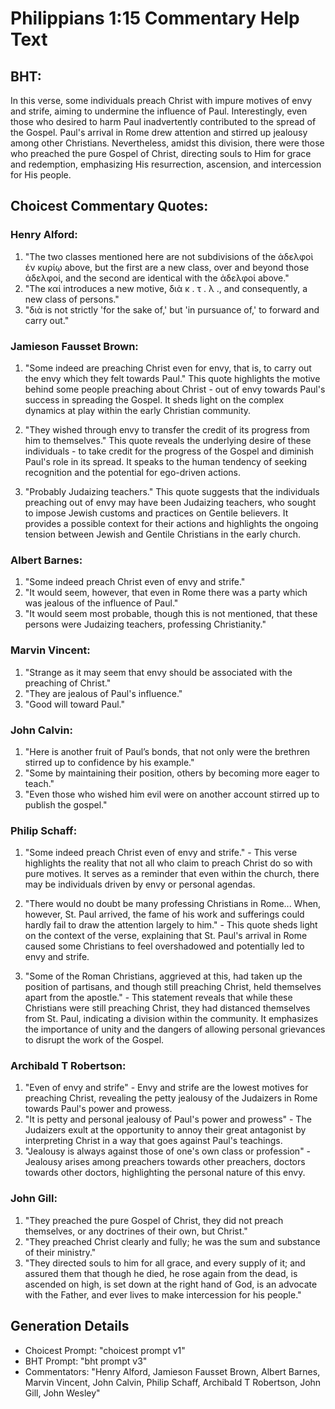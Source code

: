 # Philippians 1:15 Commentary Help Text

## BHT:
In this verse, some individuals preach Christ with impure motives of envy and strife, aiming to undermine the influence of Paul. Interestingly, even those who desired to harm Paul inadvertently contributed to the spread of the Gospel. Paul's arrival in Rome drew attention and stirred up jealousy among other Christians. Nevertheless, amidst this division, there were those who preached the pure Gospel of Christ, directing souls to Him for grace and redemption, emphasizing His resurrection, ascension, and intercession for His people.

## Choicest Commentary Quotes:
### Henry Alford:
1. "The two classes mentioned here are not subdivisions of the ἀδελφοὶ ἐν κυρίῳ above, but the first are a new class, over and beyond those ἀδελφοί, and the second are identical with the ἀδελφοί above." 
2. "The καί introduces a new motive, διὰ κ . τ . λ ., and consequently, a new class of persons." 
3. "διὰ is not strictly 'for the sake of,' but 'in pursuance of,' to forward and carry out."

### Jamieson Fausset Brown:
1. "Some indeed are preaching Christ even for envy, that is, to carry out the envy which they felt towards Paul." This quote highlights the motive behind some people preaching about Christ - out of envy towards Paul's success in spreading the Gospel. It sheds light on the complex dynamics at play within the early Christian community.

2. "They wished through envy to transfer the credit of its progress from him to themselves." This quote reveals the underlying desire of these individuals - to take credit for the progress of the Gospel and diminish Paul's role in its spread. It speaks to the human tendency of seeking recognition and the potential for ego-driven actions.

3. "Probably Judaizing teachers." This quote suggests that the individuals preaching out of envy may have been Judaizing teachers, who sought to impose Jewish customs and practices on Gentile believers. It provides a possible context for their actions and highlights the ongoing tension between Jewish and Gentile Christians in the early church.

### Albert Barnes:
1. "Some indeed preach Christ even of envy and strife."
2. "It would seem, however, that even in Rome there was a party which was jealous of the influence of Paul."
3. "It would seem most probable, though this is not mentioned, that these persons were Judaizing teachers, professing Christianity."

### Marvin Vincent:
1. "Strange as it may seem that envy should be associated with the preaching of Christ."
2. "They are jealous of Paul's influence."
3. "Good will toward Paul."

### John Calvin:
1. "Here is another fruit of Paul’s bonds, that not only were the brethren stirred up to confidence by his example." 
2. "Some by maintaining their position, others by becoming more eager to teach." 
3. "Even those who wished him evil were on another account stirred up to publish the gospel."

### Philip Schaff:
1. "Some indeed preach Christ even of envy and strife." - This verse highlights the reality that not all who claim to preach Christ do so with pure motives. It serves as a reminder that even within the church, there may be individuals driven by envy or personal agendas.

2. "There would no doubt be many professing Christians in Rome... When, however, St. Paul arrived, the fame of his work and sufferings could hardly fail to draw the attention largely to him." - This quote sheds light on the context of the verse, explaining that St. Paul's arrival in Rome caused some Christians to feel overshadowed and potentially led to envy and strife.

3. "Some of the Roman Christians, aggrieved at this, had taken up the position of partisans, and though still preaching Christ, held themselves apart from the apostle." - This statement reveals that while these Christians were still preaching Christ, they had distanced themselves from St. Paul, indicating a division within the community. It emphasizes the importance of unity and the dangers of allowing personal grievances to disrupt the work of the Gospel.

### Archibald T Robertson:
1. "Even of envy and strife" - Envy and strife are the lowest motives for preaching Christ, revealing the petty jealousy of the Judaizers in Rome towards Paul's power and prowess.
2. "It is petty and personal jealousy of Paul's power and prowess" - The Judaizers exult at the opportunity to annoy their great antagonist by interpreting Christ in a way that goes against Paul's teachings.
3. "Jealousy is always against those of one's own class or profession" - Jealousy arises among preachers towards other preachers, doctors towards other doctors, highlighting the personal nature of this envy.

### John Gill:
1. "They preached the pure Gospel of Christ, they did not preach themselves, or any doctrines of their own, but Christ."
2. "They preached Christ clearly and fully; he was the sum and substance of their ministry."
3. "They directed souls to him for all grace, and every supply of it; and assured them that though he died, he rose again from the dead, is ascended on high, is set down at the right hand of God, is an advocate with the Father, and ever lives to make intercession for his people."


## Generation Details
- Choicest Prompt: "choicest prompt v1"
- BHT Prompt: "bht prompt v3"
- Commentators: "Henry Alford, Jamieson Fausset Brown, Albert Barnes, Marvin Vincent, John Calvin, Philip Schaff, Archibald T Robertson, John Gill, John Wesley"

